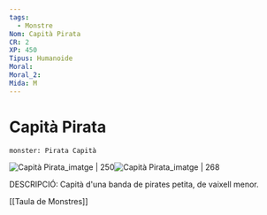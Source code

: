 ```yaml
---
tags:
  - Monstre
Nom: Capità Pirata
CR: 2
XP: 450
Tipus: Humanoide
Moral: 
Moral_2: 
Mida: M
---
```

# Capità Pirata

```statblock
monster: Pirata Capità
```

![Capità Pirata_imatge | 250](https://i.pinimg.com/originals/0e/e4/f2/0ee4f224d9fbdaacff0e16c7299761ea.png)![Capità Pirata_imatge | 268](https://i.pinimg.com/736x/de/f2/f4/def2f44a49b2c00876b4bd3f28f66f86.jpg)

DESCRIPCIÓ: 
Capità d'una banda de pirates petita, de vaixell menor.

[[Taula de Monstres]]
